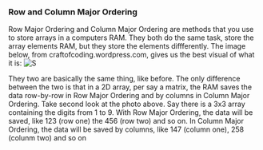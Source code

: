 ### Row and Column Major Ordering
   
   Row Major Ordering and Column Major Ordering are methods that you use to store arrays in a computers RAM. They both do the same task, 
store the array elements RAM, but they store the elements diffferently. The image below, from craftofcoding.wordpress.com, gives us the best visual of what it is:
![S](https://craftofcoding.files.wordpress.com/2017/02/rowcolumnarrays.jpg)

They two are basically the same thing, like before. The only difference between the two is that in a 2D array, per say a matrix, the RAM saves
the data row-by-row in Row Major Ordering and by columns in Column Major Ordering. Take second look at the photo above. Say there is a 3x3
array containing the digits from 1 to 9. With Row Major Ordering, the data will be saved, like 123 (row one) the 456 (row two) and so on. In
Column Major Ordering, the data will be saved by columns, like 147 (column one), 258 (colunm two) and so on
